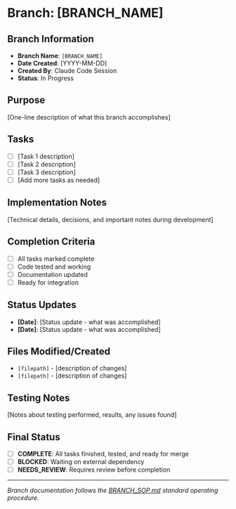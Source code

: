 # Branch: [BRANCH_NAME]

## Branch Information
- **Branch Name**: `[BRANCH_NAME]`
- **Date Created**: [YYYY-MM-DD]
- **Created By**: Claude Code Session
- **Status**: In Progress

## Purpose
[One-line description of what this branch accomplishes]

## Tasks
- [ ] [Task 1 description]
- [ ] [Task 2 description]
- [ ] [Task 3 description]
- [ ] [Add more tasks as needed]

## Implementation Notes
[Technical details, decisions, and important notes during development]

## Completion Criteria
- [ ] All tasks marked complete
- [ ] Code tested and working
- [ ] Documentation updated
- [ ] Ready for integration

## Status Updates
- **[Date]**: [Status update - what was accomplished]
- **[Date]**: [Status update - what was accomplished]

## Files Modified/Created
- `[filepath]` - [description of changes]
- `[filepath]` - [description of changes]

## Testing Notes
[Notes about testing performed, results, any issues found]

## Final Status
- [ ] **COMPLETE**: All tasks finished, tested, and ready for merge
- [ ] **BLOCKED**: Waiting on external dependency
- [ ] **NEEDS_REVIEW**: Requires review before completion

---
*Branch documentation follows the [BRANCH_SOP.md](../../BRANCH_SOP.md) standard operating procedure.*